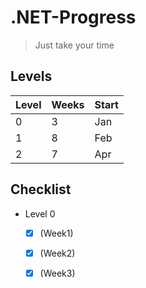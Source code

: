 # .NET-Progress
> Just take your time
## Levels
| Level   | Weeks | Start |
| ------- | ----- | ----- |
| 0       | 3     | Jan   |
| 1       | 8     | Feb   |
| 2       | 7     | Apr   |
## Checklist
+ Level 0
  - [x] (Week1)
  - [x] (Week2)
  - [x] (Week3) 
  
